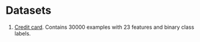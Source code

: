 # Datasets

1. [Credit card](https://archive.ics.uci.edu/ml/datasets/default+of+credit+card+clients). Contains 30000 examples with 23 features and binary class labels.